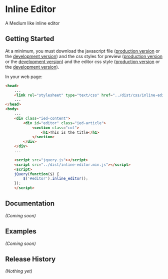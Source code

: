 # Inline Editor

A Medium like inline editor

## Getting Started
At a minimum, you must download the javascript file ([production version][minjs] or the [development version][maxjs])
and the css styles for preview ([production version][mincssp] or the [development version][maxcssp]) and the
editor css style ([production version][mincsse] or the [development version][maxcsse]).

[minjs]: https://raw.githubusercontent.com/alsofronie/inline-editor/master/dist/inline-editor.min.js
[maxjs]: https://raw.githubusercontent.com/alsofronie/inline-editor/master/dist/inline-editor.js
[mincssp]: https://raw.githubusercontent.com/alsofronie/inline-editor/master/dist/css/inline-frontend.min.css
[maxcssp]: https://raw.githubusercontent.com/alsofronie/inline-editor/master/dist/css/inline-frontend.css
[mincsse]: https://raw.githubusercontent.com/alsofronie/inline-editor/master/dist/css/inline-editor-frontend.min.css
[maxcsse]: https://raw.githubusercontent.com/alsofronie/inline-editor/master/dist/css/inline-editor-frontend.css

In your web page:

```html
<head>
	...
	<link rel="stylesheet" type="text/css" href="../dist/css/inline-editor-frontend.min.css" />
	...
</head>
<body>
	...
	<div class="ied-content">
		<div id="editor" class="ied-article">
			<section class="col">
				<h1>This is the title</h1>
			</section>
		</div>
	</div>
	...

	<script src="jquery.js"></script>
	<script src="../dist/inline-editor.min.js"></script>
	<script>
	jQuery(function($) {
		$('#editor').inline_editor();
	});
	</script>
```

## Documentation
_(Coming soon)_

## Examples
_(Coming soon)_

## Release History
_(Nothing yet)_
